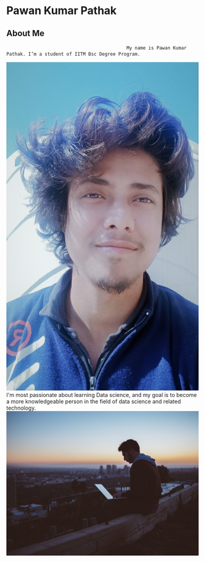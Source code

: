 # Pawan Kumar Pathak

## About Me
                                                My name is Pawan Kumar Pathak. I’m a student of IITM Bsc Degree Program. 
![](/assests/proimg%20(1).jpg)                                                I'm most passionate about learning Data science, 
                                                and my goal is to become a more knowledgeable person in the field of data science and related technology.
![](/assests/avi-richards-Z3ownETsdNQ-unsplash%20-%20Copy.jpg)
